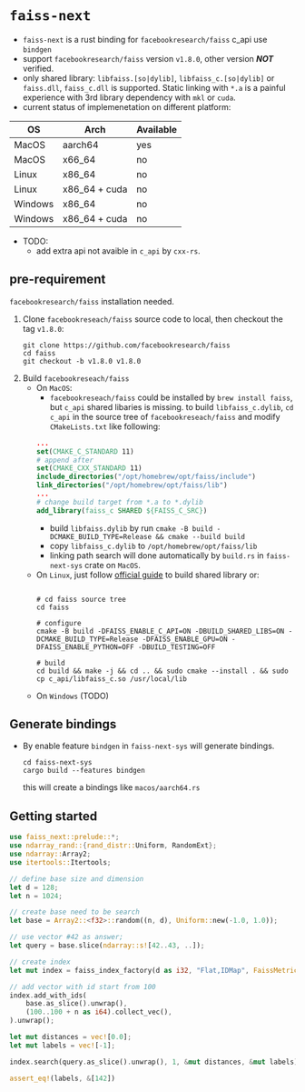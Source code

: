 # `faiss-next`

- `faiss-next` is a rust binding for `facebookresearch/faiss` c_api use `bindgen`
- support `facebookresearch/faiss` version `v1.8.0`, other version ***NOT*** verified.
- only shared library: `libfaiss.[so|dylib]`, `libfaiss_c.[so|dylib]` or `faiss.dll`, `faiss_c.dll` is supported. Static linking with `*.a` is a painful experience with 3rd library dependency with `mkl` or `cuda`.
- current status of implemenetation on different platform: 

| OS      | Arch          | Available |
| ------- | ------------- | --------- |
| MacOS   | aarch64       | yes       |
| MacOS   | x66_64        | no        |
| Linux   | x86_64        | no        |
| Linux   | x86_64 + cuda | no        |
| Windows | x86_64        | no        |
| Windows | x86_64 + cuda | no        |

- TODO: 
    - add extra api not avaible in `c_api` by `cxx-rs`.

## pre-requirement

`facebookresearch/faiss` installation needed.

1. Clone `facebookreseach/faiss` source code to local, then checkout the tag `v1.8.0`:
    ```shell
    git clone https://github.com/facebookresearch/faiss
    cd faiss
    git checkout -b v1.8.0 v1.8.0
    ```
2. Build `facebookreseach/faiss`
    - On `MacOS`:
      - `facebookreseach/faiss` could be installed by `brew install faiss`, but `c_api` shared libaries is missing. to build `libfaiss_c.dylib`, `cd c_api` in the source tree of `facebookreseach/faiss` and modify `CMakeLists.txt` like following:
      ```cmake
      ...
      set(CMAKE_C_STANDARD 11)
      # append after 
      set(CMAKE_CXX_STANDARD 11)
      include_directories("/opt/homebrew/opt/faiss/include")
      link_directories("/opt/homebrew/opt/faiss/lib")
      ...
      # change build target from *.a to *.dylib
      add_library(faiss_c SHARED ${FAISS_C_SRC})
      ```
      - build `libfaiss.dylib` by run `cmake -B build -DCMAKE_BUILD_TYPE=Release && cmake --build build` 
      - copy `libfaiss_c.dylib` to `/opt/homebrew/opt/faiss/lib`
      - linking path search will done automatically by `build.rs` in `faiss-next-sys` crate on `MacOS`.
    - On `Linux`, just follow [official guide](https://github.com/facebookresearch/faiss/blob/main/INSTALL.md) to build shared library or:
        ```shell

        # cd faiss source tree
        cd faiss

        # configure
        cmake -B build -DFAISS_ENABLE_C_API=ON -DBUILD_SHARED_LIBS=ON -DCMAKE_BUILD_TYPE=Release -DFAISS_ENABLE_GPU=ON -DFAISS_ENABLE_PYTHON=OFF -DBUILD_TESTING=OFF

        # build
        cd build && make -j && cd .. && sudo cmake --install . && sudo cp c_api/libfaiss_c.so /usr/local/lib
        ```
    - On `Windows` (TODO)

## Generate bindings
- By enable feature `bindgen` in `faiss-next-sys` will generate bindings.
    ```shell
    cd faiss-next-sys
    cargo build --features bindgen
    ```
    this will create a bindings like `macos/aarch64.rs`

## Getting started

```rust
use faiss_next::prelude::*;
use ndarray_rand::{rand_distr::Uniform, RandomExt};
use ndarray::Array2;
use itertools::Itertools;

// define base size and dimension
let d = 128;
let n = 1024;

// create base need to be search
let base = Array2::<f32>::random((n, d), Uniform::new(-1.0, 1.0));

// use vector #42 as answer;
let query = base.slice(ndarray::s![42..43, ..]);

// create index
let mut index = faiss_index_factory(d as i32, "Flat,IDMap", FaissMetricType::METRIC_L2).unwrap(); 

// add vector with id start from 100
index.add_with_ids(
    base.as_slice().unwrap(),
    (100..100 + n as i64).collect_vec(),
).unwrap();

let mut distances = vec![0.0];
let mut labels = vec![-1];

index.search(query.as_slice().unwrap(), 1, &mut distances, &mut labels).unwrap();

assert_eq!(labels, &[142])
```